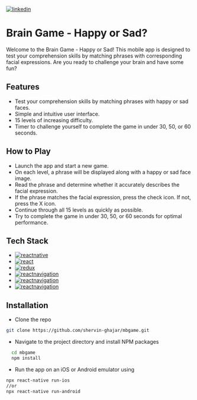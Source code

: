 
[![linkedin](https://img.shields.io/badge/Linkedin-0A66C2?style=for-the-badge&logo=linkedin&logoColor=white)](https://www.linkedin.com/in/shervin-ghajar-254258180/)
# Brain Game - Happy or Sad?

Welcome to the Brain Game - Happy or Sad! This mobile app is designed to test your comprehension skills by matching phrases with corresponding facial expressions. Are you ready to challenge your brain and have some fun?
## Features

- Test your comprehension skills by matching phrases with happy or sad faces.
- Simple and intuitive user interface.
- 15 levels of increasing difficulty.
- Timer to challenge yourself to complete the game in under 30, 50, or 60 seconds.

## How to Play
- Launch the app and start a new game.
- On each level, a phrase will be displayed along with a happy or sad face image.
- Read the phrase and determine whether it accurately describes the facial expression.
- If the phrase matches the facial expression, press the check icon. If not, press the X icon.
- Continue through all 15 levels as quickly as possible.
- Try to complete the game in under 30, 50, or 60 seconds for optimal performance.


## Tech Stack

- [![reactnative](https://shields.io/badge/React_Native-black?logo=react)](https://reactnative.dev/)
- [![react](https://shields.io/badge/React-blue?logo=react)](https://react.dev/)
- [![redux](https://shields.io/badge/Redux-green?logo=redux)](https://redux.js.org/)
- [![reactnavigation](https://shields.io/badge/React_Navigation-red?logo=react-navigation)](https://www.npmjs.com/package/lottie-react-native)
- [![reactnavigation](https://shields.io/badge/Lottie-darkgreen?logo=axios)](https://www.npmjs.com/package/lottie-react-native)
- [![reactnavigation](https://shields.io/badge/Axios-darkgreen?logo=axios)](https://www.npmjs.com/package/axios)


## Installation

  - Clone the repo
   ```sh
   git clone https://github.com/shervin-ghajar/mbgame.git
   ```
   - Navigate to the project directory and install NPM packages
```bash
  cd mbgame
  npm install
```

- Run the app on an iOS or Android emulator using 
```bash 
npx react-native run-ios
//or
npx react-native run-android
```



